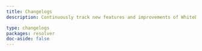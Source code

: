 ```yaml
---
title: Changelogs
description: Continuously track new features and improvements of WhiteBlock Resolver.

type: changelogs
packages: resolver
doc-aside: false
---
```

 
<ChangelogsBlock />
